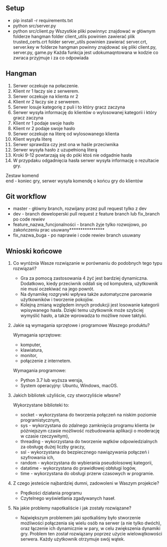 ## Setup
* pip install -r requirements.txt
* python src/server.py
* python src/client.py
Wszystkie pliki powinnyc znajdować w głównym folderze hangman
folder client_utils powinien zawierać plik trusted_certs.crt
folder server_utils powinien zawierać server.crt, server.key
w folderze hangman powinny znajdować się pliki client.py, server.py, game.py
Każda funkcja jest udokumaqntowana w kodzie co zwraca przyjmuje i za co odpowiada


## Hangman

1. Serwer oczekuje na połaczenie.
2. Klient nr 1 łaczy sie z serwerem.
3. Serwer oczekuje na klienta nr 2
4. Klient nr 2 łaczy sie z serwerem.
5. Serwer losuje kategorię z puli i to który gracz zaczyna
6. Serwer wysyła informację do klientów
o wylosowanej kategorii i który gracz zaczyna 
7. Klient nr 1 podaje swoje hasło
8. Klient nr 2 podaje swoje hasło
9. Serwer oczekuje na literę od wylosowanego klienta
10. Klient wysyła literę
11. Serwer sprawdza czy jest ona w haśle przeciwnika
12. Serwer wysyła hasło z uzupełnioną literą
13. Kroki 9-12 powtarzają się do
póki ktoś nie odgadnie hasła
14. W przypdaku odgadnięcia hasła
serwer wysyła informację o rezultacie gry.

Zestaw komend <br/>
end - koniec gry, serwer wysyła komendę o końcu gry do klientów

## Git workflow
* master - główny branch, rozwijany przez pull request tylko z dev
* dev - branch deweloperski pull request z feature branch lub fix_branch
po code rewiev
* feature_nazwa_funcjonalności - branch żyje tylko rozwojowo, po zakończeniu prac usuwany****************
* fix_nazwa_buga - po naprawie i code rewiev branch usuwany

## Wnioski końcowe

1. Co wyróżnia Wasze rozwiązanie w porównaniu do podobnych tego typu rozwiązań?
	* Gra za pomocą zastosowania 4 żyć jest bardziej dynamiczna. Dodatkowo, kiedy przeciwnik oddali się od komputera, użytkownik nie musi oczekiwać na jego powrót.
	* Na dynamikę rozgrywki wpływa także automatyczne parowanie użytkowników i tworzenie pokojów.
	* Kolejną zmianą względem innych produkcji jest losowanie kategorii wpisywanego hasła. Dzięki temu użytkownik może szybciej wymyślić hasło, a także wprowadza to możliwe nowe taktyki.

2. Jakie są wymagania sprzętowe i programowe Waszego produktu?

	Wymagania sprzętowe:
	* komputer,
	* klawiatura,
	* monitor,
	* połączenie z internetem.
		
	Wymagania programowe:
	* Python 3.7 lub wyższa wersja,
	* System operacyjny: Ubuntu, Windows, macOS.
		
3. Jakich bibliotek użyliście, czy stworzyliście własne?

	Wykorzystane biblioteki to: 
	* socket	- wykorzystana do tworzenia połączeń na niskim poziomie programistycznym,
	* sys		- wykorzystana do zdalnego zamknięcia programu klienta (w późniejszym czasie możliwość rozbudowania aplikacji o moderację w czasie rzeczywitym), 
	* threading	- wykorzystana do tworzenie wątków odpowiedzialnych za obsługę dużej liczby graczy,
	* ssl		- wykorzystana do bezpiecznego nawiązywania połączeń i szyfrowania ich,
	* random	- wykorzystana do wybierania pseudolosowej kategorii,
	* datatime	- wykorzystana do prawidłowej obłsługi logów,
	* time		- wykorzystana do obsługi przerw czasowych w programie.

4. Z czego jesteście najbardziej dumni, zadowoleni w Waszym projekcie?
	* Prędkości działania programu 
	* Czytelnego wyświetlania zgadywanych haseł.
	
5. Na jakie problemy napotkaliście i jak zostały rozwiązane?
	* Największym problemem jaki spotkaliśmy było stworzenie możliwości połączenia się wielu osób na serwer (a nie tylko dwóch), oraz łączenie ich dynamicznie w pary, w celu zwiększenia dynamiki gry. Problem ten został rozwiązany poprzez użycie wielowątkowości serwera. Każdy użytkownik otrzymuje swój wątek. 


